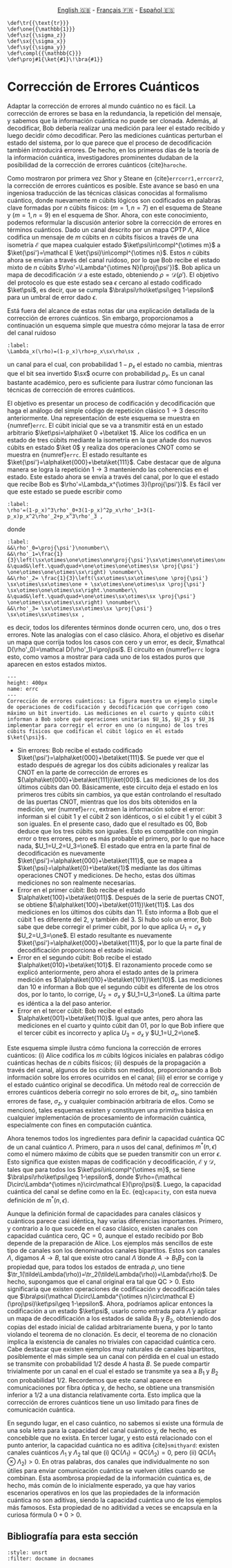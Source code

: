 <p style="text-align: center;">
    <a id="linken" href="../../../../en/content/index.html">English &#x1F1EC;&#x1F1E7;</a> - 
    <a id="linkfr" href="../../../../fr/content/index.html">Français &#x1F1EB;&#x1F1F7;</a> - 
    <a id="linkes" href="../../../../es/content/index.html">Español &#x1F1EA;&#x1F1F8;</a>
</p>
<script>
    currentPage = window.location.href;
    beforeLang = currentPage.slice(0, currentPage.indexOf("content") - 3);
    afterLang = currentPage.slice(currentPage.indexOf("content"));
    document.getElementById("linken").href = beforeLang + "en/" + afterLang;
    document.getElementById("linkfr").href = beforeLang + "fr/" + afterLang;
    document.getElementById("linkes").href = beforeLang + "es/" + afterLang;
</script>



```{math}
\def\tr{{\text{tr}}}
\def\one{{\mathbb{1}}}
\def\sz{{\sigma_z}}
\def\sx{{\sigma_x}}
\def\sy{{\sigma_y}}
\def\compl{{\mathbb{C}}}
\def\proj#1{\ket{#1}\!\bra{#1}}
```

# Corrección de Errores Cuánticos

Adaptar la corrección de errores al mundo cuántico no es fácil. La corrección de errores se basa en la redundancia, la repetición del mensaje, y sabemos que la información cuántica no puede ser clonada. Además, al decodificar, Bob debería realizar una medición para leer el estado recibido y luego decidir cómo decodificar. Pero las mediciones cuánticas perturban el estado del sistema, por lo que parece que el proceso de decodificación también introducirá errores. De hecho, en los primeros días de la teoría de la información cuántica, investigadores prominentes dudaban de la posibilidad de la corrección de errores cuánticos {cite}`haroche`.

Como mostraron por primera vez Shor y Steane en {cite}`errcorr1,errcorr2`, la corrección de errores cuánticos es posible. Este avance se basó en una ingeniosa traducción de las técnicas clásicas conocidas al formalismo cuántico, donde nuevamente $m$ cúbits lógicos son codificados en palabras clave formadas por $n$ cúbits físicos: $(m=1,n=7)$ en el esquema de Steane y $(m=1,n=9)$ en el esquema de Shor. Ahora, con este conocimiento, podemos reformular la discusión anterior sobre la corrección de errores en términos cuánticos. Dado un canal descrito por un mapa CPTP $\Lambda$, Alice codifica un mensaje de $m$ cúbits en $n$ cúbits físicos a través de una isometría $\mathcal E$ que mapea cualquier estado $\ket\psi\in\compl^{\otimes m}$ a $\ket{\psi'}=\mathcal E \ket{\psi}\in\compl^{\otimes n}$. Estos $n$ cúbits ahora se envían a través del canal ruidoso, por lo que Bob recibe el estado mixto de $n$ cúbits $\rho'=\Lambda^{\otimes N}(\proj{\psi'})$. Bob aplica un mapa de decodificación $\mathcal D$ a este estado, obteniendo $\rho=\mathcal D(\rho')$. El objetivo del protocolo es que este estado sea $\epsilon$ cercano al estado codificado $\ket\psi$, es decir, que se cumpla $\bra\psi\rho\ket\psi\geq 1-\epsilon$ para un umbral de error dado $\epsilon$.

Está fuera del alcance de estas notas dar una explicación detallada de la corrección de errores cuánticos. Sin embargo, proporcionamos a continuación un esquema simple que muestra cómo mejorar la tasa de error del canal ruidoso

```{math}
:label:
\Lambda_x(\rho)=(1-p_x)\rho+p_x\sx\rho\sx ,
```

un canal para el cual, con probabilidad $1-p_x$ el estado no cambia, mientras que el bit sea invertido $\sx$ ocurre con probabilidad $p_x$. Es un canal bastante académico, pero es suficiente para ilustrar cómo funcionan las técnicas de corrección de errores cuánticos.

El objetivo es presentar un proceso de codificación y decodificación que haga el análogo del simple código de repetición clásico $1\rightarrow 3$ descrito anteriormente. Una representación de este esquema se muestra en {numref}`errc`. El cúbit inicial que se va a transmitir está en un estado arbitrario $\ket\psi=\alpha\ket 0 +\beta\ket 1$. Alice los codifica en un estado de tres cúbits mediante la isometría en la que añade dos nuevos cúbits en estado $\ket 0$ y realiza dos operaciones CNOT como se muestra en {numref}`errc`. El estado resultante es $\ket{\psi'}=\alpha\ket{000}+\beta\ket{111}$. Cabe destacar que de alguna manera se logra la repetición $1\rightarrow 3$ manteniendo las coherencias en el estado. Este estado ahora se envía a través del canal, por lo que el estado que recibe Bob es $\rho'=\Lambda_x^{\otimes 3}(\proj{\psi'})$. Es fácil ver que este estado se puede escribir como

```{math}
:label:
\rho'=(1-p_x)^3\rho'_0+3(1-p_x)^2p_x\rho'_1+3(1-p_x)p_x^2\rho'_2+p_x^3\rho'_3 ,
```

donde

```{math}
:label:
&&\rho'_0=\proj{\psi'}\nonumber\\
&&\rho'_1=\frac{1}{3}\left(\sx\otimes\one\otimes\one\proj{\psi'}\sx\otimes\one\otimes\one+\one\otimes\sx\otimes\one\proj{\psi'}\one\otimes\sx\otimes\one\right.\nonumber\\
&\quad&\left.\quad\quad+\one\otimes\one\otimes\sx \proj{\psi'} \one\otimes\one\otimes\sx\right) \nonumber\\
&&\rho'_2= \frac{1}{3}\left(\sx\otimes\sx\otimes\one \proj{\psi'} \sx\otimes\sx\otimes\one + \sx\otimes\one\otimes\sx \proj{\psi'} \sx\otimes\one\otimes\sx\right.\nonumber\\
&\quad&\left.\quad\quad+\one\otimes\sx\otimes\sx \proj{\psi'} \one\otimes\sx\otimes\sx\right) \nonumber\\
&&\rho'_3= \sx\otimes\sx\otimes\sx \proj{\psi'} \sx\otimes\sx\otimes\sx ,
```

es decir, todos los diferentes términos donde ocurren cero, uno, dos o tres errores. Note las analogías con el caso clásico. Ahora, el objetivo es diseñar un mapa que corrija todos los casos con cero y un error, es decir, $\mathcal D(\rho'_0)=\mathcal D(\rho'_1)=\proj\psi$. El circuito en {numref}`errc`  logra esto, como vamos a mostrar para cada uno de los estados puros que aparecen en estos estados mixtos.

```{figure} ./errcorr.png
---
height: 400px
name: errc
---
Corrección de errores cuánticos: La figura muestra un ejemplo simple de operaciones de codificación y decodificación que corrigen como máximo un bit invertido. Las mediciones en el cuarto y quinto cúbit informan a Bob sobre qué operaciones unitarias $U_1$, $U_2$ y $U_3$ implementar para corregir el error en uno (o ninguno) de los tres cúbits físicos que codifican el cúbit lógico en el estado $\ket{\psi}$.
```

- Sin errores: Bob recibe el estado codificado
    $\ket{\psi'}=\alpha\ket{000}+\beta\ket{111}$. Se puede ver que el estado después de agregar los dos cúbits adicionales y realizar las CNOT en la parte de corrección de errores es $(\alpha\ket{000}+\beta\ket{111})\ket{00}$. Las mediciones de los dos últimos cúbits dan $00$. Básicamente, este circuito deja el estado en los primeros tres cúbits sin cambios, ya que están controlando el resultado de las puertas CNOT, mientras que los dos bits obtenidos en la medición, ver {numref}`errc`, extraen la información sobre el error: informan si el cúbit 1 y el cúbit 2 son idénticos, o si el cúbit 1 y el cúbit 3 son iguales. En el presente caso, dado que el resultado es 00, Bob deduce que los tres cúbits son iguales. Esto es compatible con ningún error o tres errores, pero es más probable el primero, por lo que no hace nada, $U_1=U_2=U_3=\one$. El estado que entra en la parte final de decodificación es nuevamente  $\ket{\psi'}=\alpha\ket{000}+\beta\ket{111}$, que se mapea a $\ket{\psi}=\alpha\ket{0}+\beta\ket{1}$ mediante las dos últimas operaciones CNOT y mediciones. De hecho, estas dos últimas mediciones no son realmente necesarias.
- Error en el primer cúbit: Bob recibe el estado
    $\alpha\ket{100}+\beta\ket{011}$. Después de la serie de puertas CNOT, se obtiene $(\alpha\ket{100}+\beta\ket{011})\ket{11}$. Las dos mediciones en los últimos dos cúbits dan 11. Esto informa a Bob que el cúbit 1 es diferente del 2, y también del 3. Si hubo solo un error, Bob sabe que debe corregir el primer cúbit, por lo que aplica $U_1=\sigma_x$ y $U_2=U_3=\one$. El estado resultante es nuevamente $\ket{\psi'}=\alpha\ket{000}+\beta\ket{111}$, por lo que la parte final de decodificación proporciona el estado inicial.
- Error en el segundo cúbit: Bob recibe el estado
    $\alpha\ket{010}+\beta\ket{101}$. El razonamiento procede como
se explicó anteriormente, pero ahora el estado antes de la primera medición es $(\alpha\ket{010}+\beta\ket{101})\ket{10}$. Las mediciones dan 10 e informan a Bob que el segundo cúbit es diferente de los otros dos, por lo tanto, lo corrige, $U_2=\sigma_x$ y $U_1=U_3=\one$. La última parte es idéntica a la del paso anterior.
- Error en el tercer cúbit: Bob recibe el estado
    $\alpha\ket{001}+\beta\ket{110}$. Igual que antes, pero ahora las
mediciones en el cuarto y quinto cúbit dan 01, por lo que Bob infiere que el tercer cúbit es incorrecto y aplica $U_3=\sigma_x$ y
    $U_1=U_2=\one$.

Este esquema simple ilustra cómo funciona la corrección de errores cuánticos: (i) Alice codifica los $m$ cúbits lógicos iniciales en palabras código cuánticas hechas de $n$ cúbits físicos; (ii) después de la propagación a través del canal, algunos de los cúbits son medidos, proporcionando a Bob información sobre los errores ocurridos en el canal; (iii) el error se corrige y el estado cuántico original se decodifica. Un método real de corrección de errores cuánticos debería corregir no solo errores de bit, $\sigma_x$, sino también errores de fase, $\sigma_z$, y cualquier combinación arbitraria de ellos. Como se mencionó, tales esquemas existen y constituyen una primitiva básica en cualquier implementación de procesamiento de información cuántica, especialmente con fines en computación cuántica.

Ahora tenemos todos los ingredientes para definir la capacidad cuántica $\text{QC}$ de un canal cuántico $\Lambda$. Primero, para $n$ usos del canal, definimos $m^*(n,\epsilon)$ como el número máximo de cúbits que se pueden transmitir con un error $\epsilon$. Esto significa que existen mapas de codificación y decodificación, $\mathcal E$ y $\mathcal D$, tales que para todos los $\ket\psi\in\compl^{\otimes m}$, se tiene $\bra\psi\rho\ket\psi\geq 1-\epsilon$, donde $\rho=(\mathcal D\circ\Lambda^{\otimes n}\circ\mathcal E)(\proj\psi)$. Luego, la capacidad cuántica del canal se define como en la Ec. {eq}`capacity`, con esta nueva definición de $m^*(n,\epsilon)$.

Aunque la definición formal de capacidades para canales clásicos y cuánticos parece casi idéntica, hay varias diferencias importantes. Primero, y contrario a lo que sucede en el caso clásico, existen canales con capacidad cuántica cero, $\text{QC}=0$, aunque el estado recibido por Bob depende de la preparación de Alice. Los ejemplos más sencillos de este tipo de canales son los denominados canales bipartitos. Estos son canales $\Lambda$, digamos $A\rightarrow B$, tal que existe otro canal $\tilde\Lambda$ donde $A\rightarrow B_1B_2$ con la propiedad que, para todos los estados de entrada $\rho$, uno tiene $\tr_1(\tilde\Lambda(\rho))=\tr_2(\tilde\Lambda(\rho))=\Lambda(\rho)$. De hecho, supongamos que el canal original era tal que $\text{QC}>0$. Esto significaría que existen operaciones de codificación y decodificación tales que $\bra\psi(\mathcal D\circ\Lambda^{\otimes n}\circ\mathcal E)(\proj\psi)\ket\psi\geq 1-\epsilon$. Ahora, podríamos aplicar entonces la codificación a un estado $\ket\psi$, usarlo como entrada para $\tilde\Lambda$ y aplicar un mapa de decodificación a los estados de salida $B_1$ y $B_2$, obteniendo dos copias del estado inicial de calidad arbitrariamente buena, y por lo tanto violando el teorema de no clonación. Es decir, el teorema de no clonación implica la existencia de canales no triviales con capacidad cuántica cero. Cabe destacar que existen ejemplos muy naturales de canales bipartitos, posiblemente el más simple sea un canal con pérdida en el cual un estado se transmite con probabilidad $1/2$ desde $A$ hasta $B$. Se puede compartir trivialmente por un canal en el cual el estado se transmite ya sea a $B_1$ y $B_2$ con probabilidad $1/2$. Recordemos que este canal aparece en comunicaciones por fibra óptica y, de hecho, se obtiene una transmisión inferior a $1/2$ a una distancia relativamente corta. Esto implica que la corrección de errores cuánticos tiene un uso limitado para fines de comunicación cuántica.

En segundo lugar, en el caso cuántico, no sabemos si existe una fórmula de una sola letra para la capacidad del canal cuántico y, de hecho, es concebible que no exista. En tercer lugar, y esto está relacionado con el punto anterior, la capacidad cuántica no es aditiva {cite}`smithyard`: existen canales cuánticos $\Lambda_1$ y $\Lambda_2$ tal que (i) $\text{QC}(\Lambda_1)=\text{QC}(\Lambda_2)=0$, pero (ii) $\text{QC}(\Lambda_1\otimes\Lambda_2)>0$. En otras palabras, dos canales que individualmente no son útiles para enviar comunicación cuántica se vuelven útiles cuando se combinan. Esta asombrosa propiedad de la información cuántica es, de hecho, más común de lo inicialmente esperado, ya que hay varios escenarios operativos en los que las propiedades de la información cuántica no son aditivas, siendo la capacidad cuántica uno de los ejemplos más famosos. Esta propiedad de no aditividad a veces se encapsula en la curiosa fórmula $0+0>0$.

## Bibliografía para esta sección
```{bibliography}
:style: unsrt
:filter: docname in docnames
```


